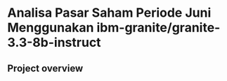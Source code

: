 # Analisa Pasar Saham Periode Juni Menggunakan ibm-granite/granite-3.3-8b-instruct
## Project overview
